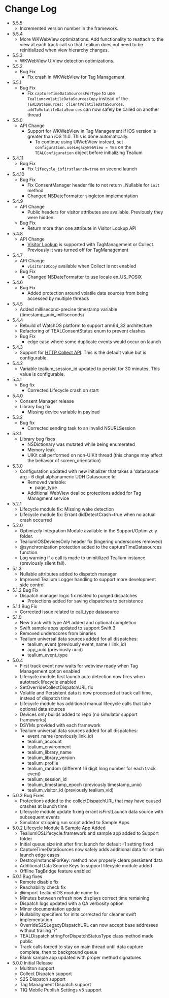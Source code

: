 # Change Log

- 5.5.5
  - Incremented version number in the framework.
- 5.5.4
  - More WKWebView optimizations. Add functionality to reattach to the view at each track call so that Tealium does not need to be reinitialized when view hierarchy changes.
- 5.5.3
	- WKWebView UIView detection optimizations. 
- 5.5.2
  - Bug Fix
    - Fix crash in WKWebView for Tag Management
- 5.5.1
  - Bug Fix
    - Fix `captureTimeDataSourcesForType` to use `Tealium:volatileDataSourcesCopy` instead of the `TEALDataSources: clientVolatileDataSources`. `addToVolatileDataSources` can now safely be called on another thread
- 5.5.0
  - API Change
    - Support for WKWebView in Tag Management if iOS version is greater than iOS 11.0. This is done automatically.
      - To continue using UIWebView instead, set `configuration.useLegacyWebView = YES` on the `TEALConfiguration` object before initializing Tealium
- 5.4.11
  - Bug Fix
    - Fix `lifecycle_isfirstlaunch=true` on second launch
- 5.4.10
  - Bug Fix
    - Fix ConsentManager header file to not return _Nullable for `init` method
    - Changed NSDateFormatter singleton implementation
- 5.4.9
  - API Change
    - Public headers for visitor attributes are available. Previously they were hidden.
  - Bug Fix
    - Return more than one attribute in Visitor Lookup API
- 5.4.8
  - API Change
    - [Visitor Lookup](https://community.tealiumiq.com/t5/Tealium-API/Visitor-Lookup-API/ta-p/22859) is supported with TagManagement or Collect. Previously it was turned off for TagManagement
- 5.4.7
  - API Change
    - `visitorIDCopy` available when Collect is not enabled
  - Bug Fix
    - Changed NSDateFormatter to use locale en_US_POSIX
- 5.4.6
  - Bug Fix
    - Added protection around volatile data sources from being accessed by multiple threads
- 5.4.5
  - Added millisecond-precise timestamp variable (timestamp_unix_milliseconds)
- 5.4.4
  - Rebuild of WatchOS platform to support arm64_32 architecture
  - Refactoring of TEALConsentStatus enum to prevent clashes
  - Bug Fix
    - edge case where some duplicate events would occur on launch
- 5.4.3
  - Support for [HTTP Collect API](https://community.tealiumiq.com/t5/Universal-Data-Hub/Tealium-Collect-HTTP-API/ta-p/16893). This is the default value but is configurable.
- 5.4.2
  - Variable tealium_session_id updated to persist for 30 minutes. This value is configurable. 
- 5.4.1
  - Bug fix
    - Corrected Lifecycle crash on start
- 5.4.0
  - Consent Manager release
  - Library bug fix
    - Missing device variable in payload
- 5.3.2
  - Bug fix
    - Corrected sending task to an invalid NSURLSession
- 5.3.1
  - Library bug fixes
    - NSDictionary was mutated while being enumerated
    - Memory leak
    - UIKit call performed on non-UIKit thread (this change may affect the behavior of screen_orientation)
- 5.3.0
  - Configuration updated with new initializer that takes a 'datasource' arg - 6 digit alphanumeric UDH Datasource Id
    - Removed variable:
      - page_type
    - Additional WebView dealloc protections added for Tag Managment service
- 5.2.1
  - Lifecycle module fix: Missing wake detection
  - Lifecycle module fix: Errant didDetectCrash=true when no actual crash occurred
- 5.2.0
  - Optimizely Integration Module available in the Support/Optimizely folder.
  - TealiumIOSDevicesOnly header fix (lingering underscores removed)
  - @synchronization protection added to the captureTimeDatasources function.
  - Log warning if a call is made to uninitilized Tealium instance (previously silent fail).
- 5.1.3
  - Nullable attributes added to dispatch manager
  - Improved Tealium Logger handling to support more development side control 
- 5.1.2 Bug Fix
  - Dispatch manager logic fix related to purged dispatches
    - Protections added for saving dispatches to persistence
- 5.1.1 Bug Fix
  - Corrected issue related to call_type datasource
- 5.1.0
  - New track with type API added and optional completion
  - Swift sample apps updated to support Swift 3
  - Removed underscores from binaries
  - Tealium universal data sources added for all dispatches:
    - tealium_event (previously event_name / link_id)
    - app_uuid (previously uuid)
    - tealium_event_type
- 5.0.4
  - First track event now waits for webview ready when Tag Management option enabled
  - Lifecycle module first launch auto detection now fires when autotrack lifecycle enabled
  - SetOverrideCollectDispatchURL fix
  - Volatile and Persistent data is now processed at track call time, instead of dispatch time
  - Lifecycle module has additional manual lifecycle calls that take optional data sources
  - Devices only builds added to repo (no simulator support frameworks)
  - DSYMs provided with each framework
  - Tealium universal data sources added for all dispatches:
    - event_name (previously link_id)
    - tealium_account
    - tealium_environment
    - tealium_library_name
    - tealium_library_version
    - tealium_profile
    - tealium_random (different 16 digit long number for each track event)
    - tealium_session_id
    - tealium_timestamp_epoch (previously timestamp_unix)
    - tealium_visitor_id (previously tealium_vid)
- 5.0.3 Bug Fixes
  - Protections added to the collectDispatchURL that may have caused crashes at launch time
  - Lifecycle module update fixing errant isFirstLaunch data source with subsequent events
  - Simulator stripping run script added to Sample Apps
- 5.0.2 Lifecycle Module & Sample App Added
  - TealiumIOSLifecycle.framework and sample app added to Support folder
  - Initial queue size init after first launch for default -1 setting fixed
  - CaptureTimeDataSources now safely adds additional data for certain launch edge cases
  - DestroyInstanceForKey: method now properly clears persistent data
  - Additional Data Source Keys to support lifecycle module added
  - Offline TagBridge feature enabled
- 5.0.1 Bug fixes
  - Remote disable fix
  - Reachability check fix
  - @import TealiumIOS module name fix
  - Minutes between refresh now displays correct time remaining
  - Dispatch logs updated with a QA verbosity option
  - Minor documentation update
  - Nullability specifiers for inits corrected for cleaner swift implementation
  - OverrideS2SLegacyDispatchURL can now accept base addresses without trailing '?'
  - TEALDispatch stringForDispatchStatusType class method made public
  - Track calls forced to stay on main thread until data capture complete, then to background queue
  - Blank sample app updated with proper method signatures
- 5.0.0 Initial Release
  - Multiton support
  - Collect Dispatch support
  - S2S Dispatch support
  - Tag Managment Dispatch support
  - TIQ Mobile Publish Settings v5 support
